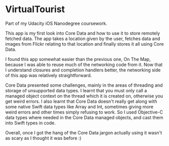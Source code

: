 # VirtualTourist
Part of my Udacity iOS Nanodegree coursework.

This app is my first look into Core Data and how to use it to store remotely
fetched data. The app takes a location given by the user, fetches data and
images from Flickr relating to that location and finally stores it all using
Core Data.

I found this app somewhat easier than the previous one, On The Map, because
I was able to reuse much of the networking code from it. Now that I
understand closures and completion handlers better, the networking side of
this app was relatively straightforward.

Core Data presented some challenges, mainly in the areas of threading and
storage of unsupported data types. I learnt that you must only call a managed
object context on the thread which it is created on, otherwise you get weird
errors. I also learnt that Core Data doesn't really get along with some native
Swift data types like Array and Int, sometimes giving more weird errors and
other times simply refusing to work. So I used Objective-C data types where
needed in the Core Data managed objects, and cast them into Swift types in
code.

Overall, once I got the hang of the Core Data jargon actually using it
wasn't as scary as I thought it was before :)
